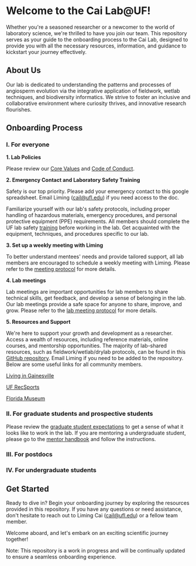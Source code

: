 # Welcome to the Cai Lab@UF! 

Whether you're a seasoned researcher or a newcomer to the world of laboratory science, we're thrilled to have you join our team. This repository serves as your guide to the onboarding process to the Cai Lab, designed to provide you with all the necessary resources, information, and guidance to kickstart your journey effectively.

## About Us

Our lab is dedicated to understanding the patterns and processes of angiosperm evolution via the integrative application of fieldwork, wetlab techniques, and biodiversity informatics. We strive to foster an inclusive and collaborative environment where curiosity thrives, and innovative research flourishes.

## Onboarding Process

### I. For everyone
**1. Lab Policies**

Please review our [Core Values](https://github.com/Cai-group/Onboarding/blob/main/CORE_VALUES.md) and [Code of Conduct](https://github.com/Cai-group/Onboarding/blob/main/CODE_OF_CONDUCT.md). 

**2. Emergency Contact and Laboratory Safety Training**

Safety is our top priority. Please add your emergency contact to this google spreadsheet. Email Liming (cail@ufl.edu) if you need access to the doc.

Familiarize yourself with our lab's safety protocols, including proper handling of hazardous materials, emergency procedures, and personal protective equipment (PPE) requirements. All members should complete the UF lab safety [training](https://www.ehs.ufl.edu/training/) before working in the lab. Get acquainted with the equipment, techniques, and procedures specific to our lab. 

**3. Set up a weekly meeting with Liming**

To better understand mentees' needs and provide tailored support, all lab members are encouraged to schedule a weekly meeting with Liming. Please refer to the [meeting protocol](/Weekly_meeting_w_Liming.md) for more details.

**4. Lab meetings**

Lab meetings are important opportunities for lab members to share technical skills, get feedback, and develop a sense of belonging in the lab. Our lab meetings provide a safe space for anyone to share, improve, and grow. Please refer to the [lab meeting protocol](https://github.com/Cai-group/Onboarding/blob/main/Lab-meetings.md) for more details.
  
**5. Resources and Support**

We're here to support your growth and development as a researcher. Access a wealth of resources, including reference materials, online courses, and mentorship opportunities. The majority of lab-shared resources, such as fieldwork/wetlab/drylab protocols, can be found in this [GitHub repository](https://github.com/Cai-group/Protocols). Email Liming if you need to be added to the repository. Below are some useful links for all community members.

[Living in Gainesville](https://www.visitgainesville.com/)

[UF RecSports](https://recsports.ufl.edu/)

[Florida Museum](https://www.floridamuseum.ufl.edu/)

### II. For graduate students and prospective students

Please review the [graduate student expectations](https://github.com/Cai-group/Onboarding/blob/main/Mentoring_Protocols/Cai_GradStudentExpectations_040723.docx) to get a sense of what it looks like to work in the lab. If you are mentoring a undergraduate student, please go to the [mentor handbook](https://github.com/Cai-group/Onboarding/blob/main/Mentoring_Protocols/Mentor%20Handbook.docx) and follow the instructions.

### III. For postdocs

### IV. For undergraduate students



## Get Started
Ready to dive in? Begin your onboarding journey by exploring the resources provided in this repository. If you have any questions or need assistance, don't hesitate to reach out to Liming Cai (cail@ufl.edu) or a fellow team member.

Welcome aboard, and let's embark on an exciting scientific journey together!

Note: This repository is a work in progress and will be continually updated to ensure a seamless onboarding experience.




